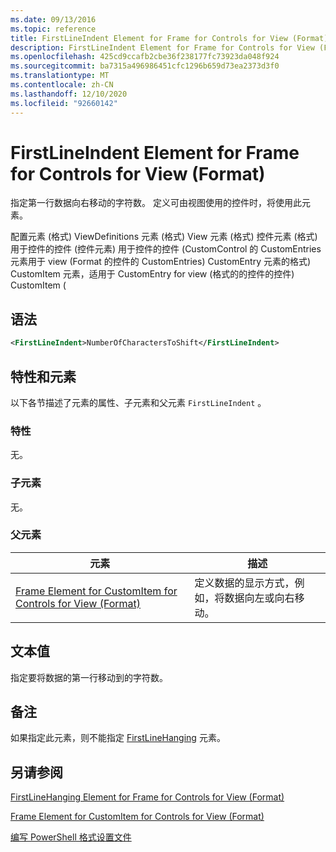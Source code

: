 ```yaml
---
ms.date: 09/13/2016
ms.topic: reference
title: FirstLineIndent Element for Frame for Controls for View (Format)
description: FirstLineIndent Element for Frame for Controls for View (Format)
ms.openlocfilehash: 425cd9ccafb2cbe36f238177fc73923da048f924
ms.sourcegitcommit: ba7315a496986451cfc1296b659d73ea2373d3f0
ms.translationtype: MT
ms.contentlocale: zh-CN
ms.lasthandoff: 12/10/2020
ms.locfileid: "92660142"
---
```

# <a name="firstlineindent-element-for-frame-for-controls-for-view-format"></a>FirstLineIndent Element for Frame for Controls for View (Format)

指定第一行数据向右移动的字符数。 定义可由视图使用的控件时，将使用此元素。

配置元素 (格式) ViewDefinitions 元素 (格式) View 元素 (格式) 控件元素 (格式) 用于控件的控件 (控件元素) 用于控件的控件 (CustomControl 的 CustomEntries 元素用于 view (Format 的控件的 CustomEntries) CustomEntry 元素的格式) CustomItem 元素，适用于 CustomEntry for view (格式的的控件的控件) CustomItem (

## <a name="syntax"></a>语法

```xml
<FirstLineIndent>NumberOfCharactersToShift</FirstLineIndent>
```

## <a name="attributes-and-elements"></a>特性和元素

以下各节描述了元素的属性、子元素和父元素 `FirstLineIndent` 。

### <a name="attributes"></a>特性

无。

### <a name="child-elements"></a>子元素

无。

### <a name="parent-elements"></a>父元素

|元素|描述|
|-------------|-----------------|
|[Frame Element for CustomItem for Controls for View (Format)](./frame-element-for-customitem-for-controls-for-view-format.md)|定义数据的显示方式，例如，将数据向左或向右移动。|

## <a name="text-value"></a>文本值

指定要将数据的第一行移动到的字符数。

## <a name="remarks"></a>备注

如果指定此元素，则不能指定 [FirstLineHanging](./firstlinehanging-element-for-frame-for-controls-for-view-format.md) 元素。

## <a name="see-also"></a>另请参阅

[FirstLineHanging Element for Frame for Controls for View (Format)](./firstlinehanging-element-for-frame-for-controls-for-view-format.md)

[Frame Element for CustomItem for Controls for View (Format)](./frame-element-for-customitem-for-controls-for-view-format.md)

[编写 PowerShell 格式设置文件](./writing-a-powershell-formatting-file.md)
